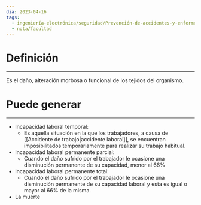 ```yaml
---
dia: 2023-04-16
tags:
  - ingeniería-electrónica/seguridad/Prevención-de-accidentes-y-enfermedades-profesionales
  - nota/facultad
---
```

# Definición
---
Es el daño, alteración morbosa o funcional de los tejidos del organismo.

# Puede generar
---
* Incapacidad laboral temporal:
	* Es aquella situación en la que los trabajadores, a causa de [[Accidente de trabajo|accidente laboral]], se encuentran imposibilitados temporariamente para realizar su trabajo habitual.
* Incapacidad laboral permanente parcial:
	* Cuando el daño sufrido por el trabajador le ocasione una disminución permanente de su capacidad, menor al $66\%$ 
* Incapacidad laboral permanente total:
	* Cuando el daño sufrido por el trabajador le ocasione una disminución permanente de su capacidad laboral y esta es igual o mayor al $66\%$ de la misma.
* La muerte